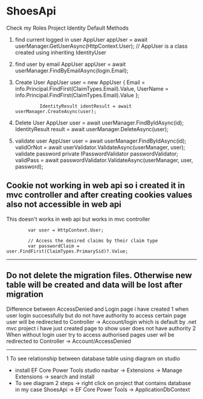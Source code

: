# ShoesApi
Check my Roles Project
Identity Default Methods
1) find current logged in user
AppUser appUser = await userManager.GetUserAsync(HttpContext.User); // AppUser is a class created using inheriting IdentityUser
2) find user by email
AppUser appUser = await userManager.FindByEmailAsync(login.Email);
3) Create User
                AppUser user = new AppUser
                {
                    Email = info.Principal.FindFirst(ClaimTypes.Email).Value,
                    UserName = info.Principal.FindFirst(ClaimTypes.Email).Value
                };

                IdentityResult identResult = await userManager.CreateAsync(user);
4) Delete User
            AppUser user = await userManager.FindByIdAsync(id);
            IdentityResult result = await userManager.DeleteAsync(user);
5) validate user
            AppUser user = await userManager.FindByIdAsync(id);
            validOrNot = await userValidator.ValidateAsync(userManager, user);
    validate password
                    private IPasswordValidator<AppUser> passwordValidator;
            validPass = await passwordValidator.ValidateAsync(userManager, user, password);
  

Cookie not working in web api so i created it in mvc controller and after creating cookies
values also not accessible in web api 
-------------------------------------------------------------------------------------------------------------
  This doesn't works in web api but works in mvc controller

            var user = HttpContext.User;

            // Access the desired claims by their claim type
            var passwordClaim = user.FindFirst(ClaimTypes.PrimarySid)?.Value;
  
-------------------------------------------------------------------------------------------------------------
Do not delete the migration files. Otherwise new table will be created and data will be lost after migration
-------------------------------------------------------------------------------------------------------------
Difference between AccessDenied and Login page i have created 
1 when user login successfully but do not have authority to access certain page user will be redirected to Controller ->
Account/login which is default by .net mvc project i have just created page to show user does not have authority
2 When without login user try to access authorised pages user wil be redirected to Controller -> Account/AccessDenied

----------------------------------------------------------------------------------------------------------------------
1 To see relationship between database table using diagram on studio
- install EF Core Power Tools 
  studio navbar -> Extensions -> Manage Extensions -> search and install
- To see diagram
2  steps -> right click on project that contains database in my case ShoesApi -> EF Core Power Tools -> ApplicationDbContext 
